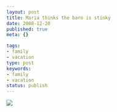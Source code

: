 ```yaml
---
layout: post
title: Maria thinks the barn is stinky
date: 2008-12-20
published: true
meta: {}

tags:
- family
- vacation
type: post
keywords:
- family
- vacation
status: publish
---
```



![](http://media.eick.us/2011/05/197923841_3a2346aabb.jpg)

